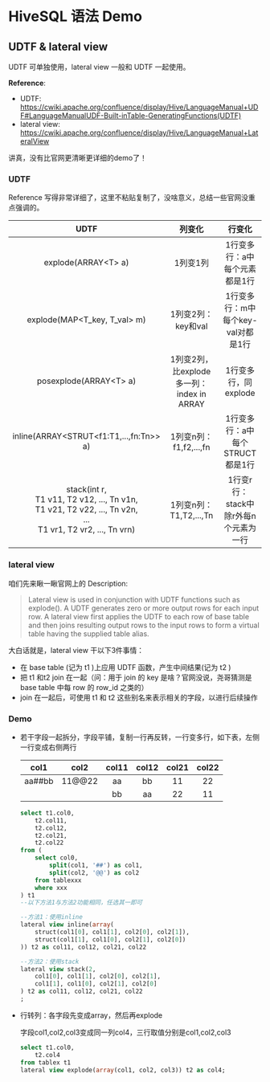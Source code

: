 # HiveSQL 语法 Demo

## UDTF & lateral view

UDTF 可单独使用，lateral view 一般和 UDTF 一起使用。

**Reference**: 

- UDTF: <https://cwiki.apache.org/confluence/display/Hive/LanguageManual+UDF#LanguageManualUDF-Built-inTable-GeneratingFunctions(UDTF)>
- lateral view: <https://cwiki.apache.org/confluence/display/Hive/LanguageManual+LateralView>

讲真，没有比官网更清晰更详细的demo了！

### UDTF

Reference 写得非常详细了，这里不粘贴复制了，没啥意义，总结一些官网没重点强调的。

| UDTF | 列变化 | 行变化 |
| :-: | :-: | :-: |
| explode(ARRAY\<T\> a) | 1列变1列 | 1行变多行：a中每个元素都是1行 |
| explode(MAP\<T\_key, T\_val\> m) | 1列变2列：key和val | 1行变多行：m中每个key-val对都是1行 |
| posexplode(ARRAY\<T\> a) | 1列变2列，比explode多一列：index in ARRAY | 1行变多行，同explode |
| inline(ARRAY\<STRUT\<f1:T1,...,fn:Tn\>\> a) | 1列变n列：f1,f2,...,fn | 1行变多行：a中每个STRUCT都是1行 |
| stack(int r, <br>T1 v11, T2 v12, ..., Tn v1n, <br>T1 v21, T2 v22, ..., Tn v2n, <br>...<br>T1 vr1, T2 vr2, ..., Tn vrn) | 1列变n列：T1,T2,...,Tn | 1行变r行：stack中除r外每n个元素为一行 |

### lateral view

咱们先来瞅一瞅官网上的 Description:

> Lateral view is used in conjunction with UDTF functions such as explode(). A UDTF generates zero or more output rows for each input row. A lateral view first applies the UDTF to each row of base table and then joins resulting output rows to the input rows to form a virtual table having the supplied table alias.

大白话就是，lateral view 干以下3件事情：

- 在 base table (记为 t1 )上应用 UDTF 函数，产生中间结果(记为 t2 )
- 把 t1 和t2 join 在一起（问：用于 join 的 key 是啥？官网没说，尧哥猜测是 base table 中每 row 的 row_id 之类的）
- join 在一起后，可使用 t1 和 t2 这些别名来表示相关的字段，以进行后续操作

### Demo

- 若干字段一起拆分，字段平铺，复制一行再反转，一行变多行，如下表，左侧一行变成右侧两行

	| col1 | col2 | col11 | col12 | col21 | col22 |
	| :-: | :-: | :-: | :-: | :-: | :-: |
	| aa##bb | 11@@22 | aa | bb | 11 | 22 |
	|  |  | bb | aa | 22 | 11 |

	```sql
	select t1.col0,
		t2.col11,
		t2.col12,
		t2.col21,
		t2.col22
	from (
		select col0,
			split(col1, '##') as col1,
			split(col2, '@@') as col2
		from tablexxx
		where xxx
	) t1
	--以下方法1与方法2功能相同，任选其一即可

	--方法1：使用inline
	lateral view inline(array(
		struct(col1[0], col1[1], col2[0], col2[1]),
		struct(col1[1], col1[0], col2[1], col2[0])
	)) t2 as col11, col12, col21, col22

	--方法2：使用stack
	lateral view stack(2,
		col1[0], col1[1], col2[0], col2[1],
		col1[1], col1[0], col2[1], col2[0]
	) t2 as col11, col12, col21, col22
	;
	```

- 行转列：各字段先变成array，然后再explode

	字段col1,col2,col3变成同一列col4，三行取值分别是col1,col2,col3

	```sql
	select t1.col0,
		t2.col4
	from tablex t1
	lateral view explode(array(col1, col2, col3)) t2 as col4;
	```